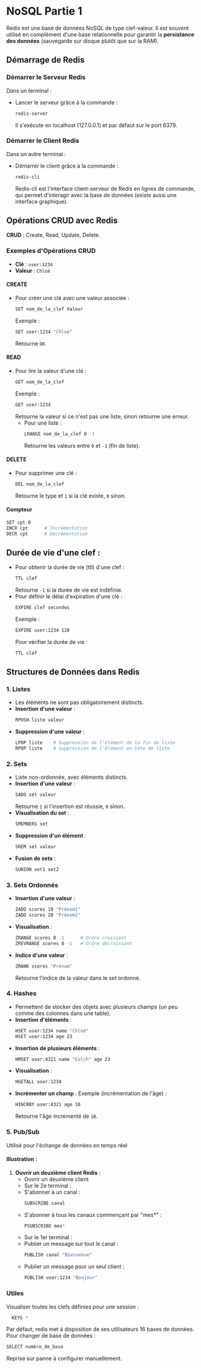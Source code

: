 # NoSQL Partie 1 

Redis est une base de données NoSQL de type clef-valeur. Il est souvent utilisé en complément d'une base relationnelle pour garantir la **persistance des données** (sauvegarde sur disque plutôt que sur la RAM).

## Démarrage de Redis

### Démarrer le Serveur Redis
Dans un terminal :
- Lancer le serveur grâce à la commande :
  
  ```bash
  redis-server
  ```
  Il s'exécute en localhost (127.0.0.1) et par défaut sur le port 6379.

### Démarrer le Client Redis
Dans un autre terminal :
- Démarrer le client grâce à la commande :
  ```bash
  redis-cli
  ```
  Redis-cli est l'interface client-serveur de Redis en lignes de commande, qui permet d'interagir avec la base de données (existe aussi une interface graphique).

## Opérations CRUD avec Redis
**CRUD** : Create, Read, Update, Delete.

### Exemples d'Opérations CRUD
- **Clé** : `user:1234`
- **Valeur** : `Chloé`

#### CREATE
- Pour créer une clé avec une valeur associée :
  
  ```bash
  SET nom_de_la_clef Valeur
  ```
  Exemple :
  ```bash
  SET user:1234 "Chloé"
  ```
  Retourne `OK`.
#### READ
- Pour lire la valeur d'une clé :
  ```bash
  GET nom_de_la_clef
  ```
  Exemple :
  ```bash
  GET user:1234
  ```
  Retourne la valeur si ce n'est pas une liste, sinon retourne une erreur.
  - Pour une liste :
    ```bash
    LRANGE nom_de_la_clef 0 -1
    ```
    Retourne les valeurs entre `0` et `-1` (fin de liste).

#### DELETE
- Pour supprimer une clé :
  ```bash
  DEL nom_de_la_clef
  ```
  Retourne le type et `1` si la clé existe, `0` sinon.


#### Compteur
  ```bash
  SET cpt 0
  INCR cpt      # Incrémentation
  DECR cpt      # Décrémentation
  ```

## Durée de vie d'une clef :
- Pour obtenir la durée de vie (ttl) d'une clef :
  ```bash
  TTL clef
  ```
  Retourne `-1` si la durée de vie est indéfinie.
- Pour définir le délai d'expiration d'une clé :
  ```bash
  EXPIRE clef secondes
  ```
  Exemple :
  ```bash
  EXPIRE user:1234 120
  ```
  Pour vérifier la durée de vie :
  ```bash
  TTL clef
  ```

## Structures de Données dans Redis

### 1. Listes
- Les éléments ne sont pas obligatoirement distincts.
- **Insertion d'une valeur** :
  ```bash
  RPUSH liste valeur
  ```
- **Suppression d'une valeur** :
  ```bash
  LPOP liste    # Suppression de l'élément de la fin de liste
  RPOP liste    # Suppression de l'élément en tête de liste
  ```

### 2. Sets
- Liste non-ordonnée, avec éléments distincts.
- **Insertion d'une valeur** :
  ```bash
  SADD set valeur
  ```
  Retourne `1` si l'insertion est réussie, `0` sinon.
- **Visualisation du set** :
  ```bash
  SMEMBERS set
  ```
- **Suppression d'un élément** :
  ```bash
  SREM set valeur
  ```
- **Fusion de sets** :
  ```bash
  SUNION set1 set2
  ```
### 3. Sets Ordonnés
- **Insertion d'une valeur** :
  ```bash
  ZADD scores 19 "Prénom1"
  ZADD scores 20 "Prénom2"
  ```
- **Visualisation** :
  ```bash
  ZRANGE scores 0 -1      # Ordre croissant
  ZREVRANGE scores 0 -1   # Ordre décroissant
  ```
- **Indice d'une valeur** :
  ```bash
  ZRANK scores "Prénom"
  ```
  Retourne l'indice de la valeur dans le set ordonné.

### 4. Hashes
- Permettent de stocker des objets avec plusieurs champs (un peu comme des colonnes dans une table).
- **Insertion d'éléments** :
  ```bash
  HSET user:1234 name "Chloé"
  HSET user:1234 age 23
  ```
- **Insertion de plusieurs éléments** :
  ```bash
  HMSET user:4321 name "Eolch" age 23
  ```
- **Visualisation** :
  ```bash
  HGETALL user:1234
  ```
- **Incrémenter un champ** :
  Exemple (incrémentation de l'âge) :
  ```bash
  HINCRBY user:4321 age 10
  ```
  Retourne l'âge incrémenté de `10`.



### 5. Pub/Sub
Utilisé pour l'échange de données en temps réel

#### **Illustration :**
1. **Ouvrir un deuxième client Redis** :  
   - Ouvrir un deuxième client
   - Sur le 2e terminal :
    - S'abonner à un canal :
      ```bash
      SUBSCRIBE canal
      ```
    - S'abonner à tous les canaux commençant par "mes*" :
      ```bash
      PSUBSCRIBE mes*
      ```
   - Sur le 1er terminal :
    - Publier un message sur tout le canal :
      ```bash
      PUBLISH canal "Bienvenue"
      ```
    - Publier un message pour un seul client :
      ```bash
      PUBLISH user:1234 "Bonjour"

### Utiles
Visualiser toutes les clefs définies pour une session :
```bash
  KEYS *
```
Par défaut, redis met à disposition de ses utilisateurs 16 bases de données. Pour changer de base de données :
```bash
SELECT numéro_de_base
```

Reprise sur panne à configurer manuellement.

